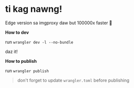 # ti kag nawng!

Edge version sa imgproxy daw but 100000x faster 🤣

**How to dev**

run `wrangler dev -l --no-bundle`

daz it!

**How to publish**

run `wrangler publish`

> don't forget to update `wrangler.toml` before publishing
